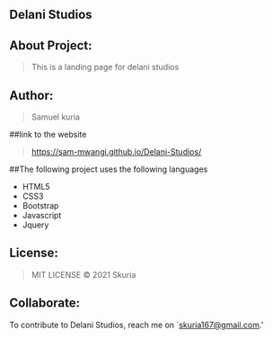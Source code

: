 ## Delani Studios


## About Project:
>This is a landing page for delani studios

## Author:
> Samuel kuria

##link to the website
 > https://sam-mwangi.github.io/Delani-Studios/


##The following project uses the following languages
* HTML5
* CSS3
* Bootstrap
* Javascript
* Jquery

## License:
>MIT LICENSE &copy; 2021 Skuria

## Collaborate:
To contribute to Delani Studios, reach me on `skuria167@gmail.com.'
